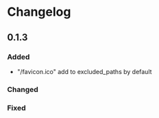 # Changelog

## 0.1.3
### Added
- "/favicon.ico" add to excluded_paths by default
### Changed
### Fixed